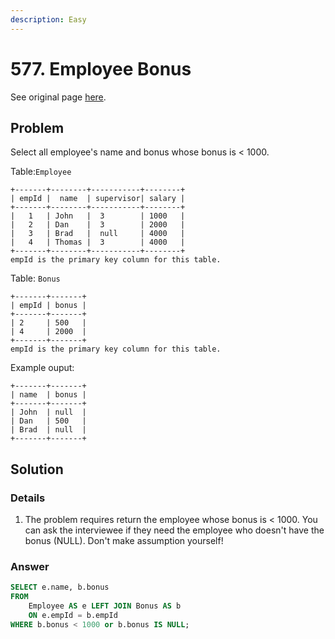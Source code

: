 ```yaml
---
description: Easy
---
```


# 577. Employee Bonus

See original page [here](https://leetcode.com/problems/employee-bonus/).

## Problem

Select all employee's name and bonus whose bonus is &lt; 1000.

Table:`Employee`

```text
+-------+--------+-----------+--------+
| empId |  name  | supervisor| salary |
+-------+--------+-----------+--------+
|   1   | John   |  3        | 1000   |
|   2   | Dan    |  3        | 2000   |
|   3   | Brad   |  null     | 4000   |
|   4   | Thomas |  3        | 4000   |
+-------+--------+-----------+--------+
empId is the primary key column for this table.
```

Table: `Bonus`

```text
+-------+-------+
| empId | bonus |
+-------+-------+
| 2     | 500   |
| 4     | 2000  |
+-------+-------+
empId is the primary key column for this table.
```

Example ouput:

```text
+-------+-------+
| name  | bonus |
+-------+-------+
| John  | null  |
| Dan   | 500   |
| Brad  | null  |
+-------+-------+
```

## Solution

### Details

1. The problem requires return the employee whose bonus is &lt; 1000. You can ask the interviewee if they need the employee who doesn't have the bonus \(NULL\). Don't make assumption yourself!

### Answer

```sql
SELECT e.name, b.bonus
FROM 
    Employee AS e LEFT JOIN Bonus AS b
    ON e.empId = b.empId
WHERE b.bonus < 1000 or b.bonus IS NULL;
```

